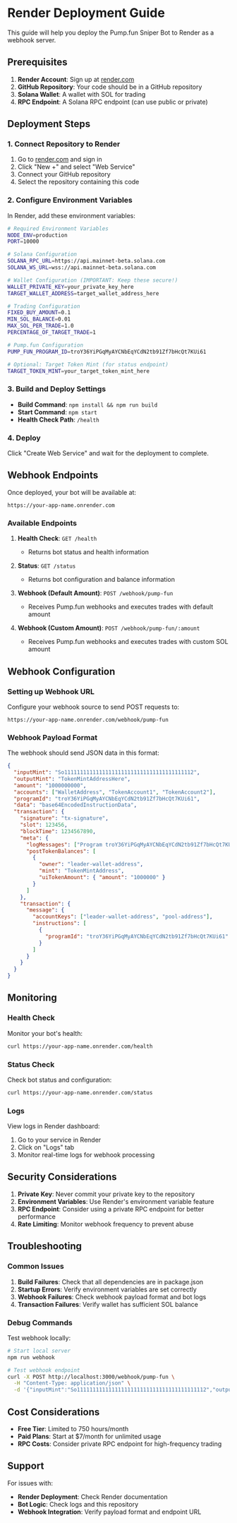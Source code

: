 # Render Deployment Guide

This guide will help you deploy the Pump.fun Sniper Bot to Render as a webhook server.

## Prerequisites

1. **Render Account**: Sign up at [render.com](https://render.com)
2. **GitHub Repository**: Your code should be in a GitHub repository
3. **Solana Wallet**: A wallet with SOL for trading
4. **RPC Endpoint**: A Solana RPC endpoint (can use public or private)

## Deployment Steps

### 1. Connect Repository to Render

1. Go to [render.com](https://render.com) and sign in
2. Click "New +" and select "Web Service"
3. Connect your GitHub repository
4. Select the repository containing this code

### 2. Configure Environment Variables

In Render, add these environment variables:

```bash
# Required Environment Variables
NODE_ENV=production
PORT=10000

# Solana Configuration
SOLANA_RPC_URL=https://api.mainnet-beta.solana.com
SOLANA_WS_URL=wss://api.mainnet-beta.solana.com

# Wallet Configuration (IMPORTANT: Keep these secure!)
WALLET_PRIVATE_KEY=your_private_key_here
TARGET_WALLET_ADDRESS=target_wallet_address_here

# Trading Configuration
FIXED_BUY_AMOUNT=0.1
MIN_SOL_BALANCE=0.01
MAX_SOL_PER_TRADE=1.0
PERCENTAGE_OF_TARGET_TRADE=1

# Pump.fun Configuration
PUMP_FUN_PROGRAM_ID=troY36YiPGqMyAYCNbEqYCdN2tb91Zf7bHcQt7KUi61

# Optional: Target Token Mint (for status endpoint)
TARGET_TOKEN_MINT=your_target_token_mint_here
```

### 3. Build and Deploy Settings

- **Build Command**: `npm install && npm run build`
- **Start Command**: `npm start`
- **Health Check Path**: `/health`

### 4. Deploy

Click "Create Web Service" and wait for the deployment to complete.

## Webhook Endpoints

Once deployed, your bot will be available at:

```
https://your-app-name.onrender.com
```

### Available Endpoints

1. **Health Check**: `GET /health`
   - Returns bot status and health information

2. **Status**: `GET /status`
   - Returns bot configuration and balance information

3. **Webhook (Default Amount)**: `POST /webhook/pump-fun`
   - Receives Pump.fun webhooks and executes trades with default amount

4. **Webhook (Custom Amount)**: `POST /webhook/pump-fun/:amount`
   - Receives Pump.fun webhooks and executes trades with custom SOL amount

## Webhook Configuration

### Setting up Webhook URL

Configure your webhook source to send POST requests to:

```
https://your-app-name.onrender.com/webhook/pump-fun
```

### Webhook Payload Format

The webhook should send JSON data in this format:

```json
{
  "inputMint": "So11111111111111111111111111111111111111112",
  "outputMint": "TokenMintAddressHere",
  "amount": "1000000000",
  "accounts": ["WalletAddress", "TokenAccount1", "TokenAccount2"],
  "programId": "troY36YiPGqMyAYCNbEqYCdN2tb91Zf7bHcQt7KUi61",
  "data": "base64EncodedInstructionData",
  "transaction": {
    "signature": "tx-signature",
    "slot": 123456,
    "blockTime": 1234567890,
    "meta": {
      "logMessages": ["Program troY36YiPGqMyAYCNbEqYCdN2tb91Zf7bHcQt7KUi61 invoke"],
      "postTokenBalances": [
        {
          "owner": "leader-wallet-address",
          "mint": "TokenMintAddress",
          "uiTokenAmount": { "amount": "1000000" }
        }
      ]
    },
    "transaction": {
      "message": {
        "accountKeys": ["leader-wallet-address", "pool-address"],
        "instructions": [
          {
            "programId": "troY36YiPGqMyAYCNbEqYCdN2tb91Zf7bHcQt7KUi61"
          }
        ]
      }
    }
  }
}
```

## Monitoring

### Health Check

Monitor your bot's health:

```bash
curl https://your-app-name.onrender.com/health
```

### Status Check

Check bot status and configuration:

```bash
curl https://your-app-name.onrender.com/status
```

### Logs

View logs in Render dashboard:
1. Go to your service in Render
2. Click on "Logs" tab
3. Monitor real-time logs for webhook processing

## Security Considerations

1. **Private Key**: Never commit your private key to the repository
2. **Environment Variables**: Use Render's environment variable feature
3. **RPC Endpoint**: Consider using a private RPC endpoint for better performance
4. **Rate Limiting**: Monitor webhook frequency to prevent abuse

## Troubleshooting

### Common Issues

1. **Build Failures**: Check that all dependencies are in package.json
2. **Startup Errors**: Verify environment variables are set correctly
3. **Webhook Failures**: Check webhook payload format and bot logs
4. **Transaction Failures**: Verify wallet has sufficient SOL balance

### Debug Commands

Test webhook locally:

```bash
# Start local server
npm run webhook

# Test webhook endpoint
curl -X POST http://localhost:3000/webhook/pump-fun \
  -H "Content-Type: application/json" \
  -d '{"inputMint":"So11111111111111111111111111111111111111112","outputMint":"test","amount":"1000000000","programId":"troY36YiPGqMyAYCNbEqYCdN2tb91Zf7bHcQt7KUi61"}'
```

## Cost Considerations

- **Free Tier**: Limited to 750 hours/month
- **Paid Plans**: Start at $7/month for unlimited usage
- **RPC Costs**: Consider private RPC endpoint for high-frequency trading

## Support

For issues with:
- **Render Deployment**: Check Render documentation
- **Bot Logic**: Check logs and this repository
- **Webhook Integration**: Verify payload format and endpoint URL
